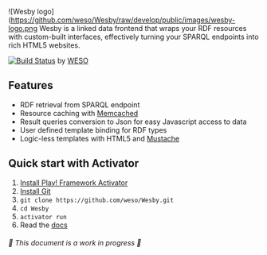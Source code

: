 ![Wesby logo]
(https://github.com/weso/Wesby/raw/develop/public/images/wesby-logo.png
Wesby is a linked data frontend that wraps your RDF resources with custom-built interfaces, effectively turning your SPARQL endpoints into rich HTML5 websites.

[![Build Status](https://api.travis-ci.org/weso/Wesby.png?branch=develop)](https://travis-ci.org/weso/Wesby) by [WESO](www.weso.es)

## Features
* RDF retrieval from SPARQL endpoint
* Resource caching with [Memcached](http://memcached.org/)
* Result queries conversion to Json for easy Javascript access to data
* User defined template binding for RDF types
* Logic-less templates with HTML5 and [Mustache](http://mustache.github.io/)

## Quick start with Activator
1. [Install Play! Framework Activator](http://www.playframework.com/documentation/latest/Installing)
2. [Install Git](http://git-scm.com/book/en/Getting-Started-Installing-Git)
3. `git clone https://github.com/weso/Wesby.git`
4. `cd Wesby`
5. `activator run`
6. Read the [docs](https://github.com/weso/Wesby/wiki)

###### :construction: This document is a work in progress :construction:


